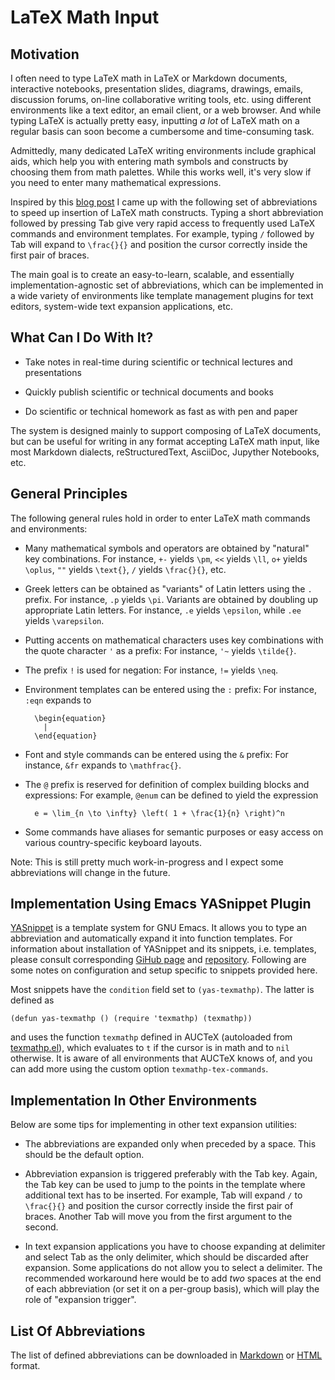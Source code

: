 
# LaTeX Math Input

## Motivation

I often need to type LaTeX math in LaTeX or Markdown documents, interactive notebooks, presentation slides, diagrams, drawings, emails, discussion forums, on-line collaborative writing tools, etc. using different environments like a text editor, an email client, or a web browser. And while typing LaTeX is actually pretty easy, inputting _a lot_ of LaTeX math on a regular basis can soon become a cumbersome and time-consuming task.

Admittedly, many dedicated LaTeX writing environments include graphical aids, which help you with entering math symbols and constructs by choosing them from math palettes. While this works well, it's very slow if you need to enter many mathematical expressions.

Inspired by this [blog post][castel-notes] I came up with the following set of abbreviations to speed up insertion of LaTeX math constructs. Typing a short abbreviation followed by pressing Tab give very rapid access to frequently used LaTeX commands and environment templates. For example, typing `/` followed by Tab will expand to `\frac{}{}` and position the cursor correctly inside the first pair of braces.

The main goal is to create an easy-to-learn, scalable, and essentially implementation-agnostic set of abbreviations, which can be implemented in a wide variety of environments like template management plugins for text editors, system-wide text expansion applications, etc.

## What Can I Do With It?

- Take notes in real-time during scientific or technical lectures and presentations

- Quickly publish scientific or technical documents and books

- Do scientific or technical homework as fast as with pen and paper

The system is designed mainly to support composing of LaTeX documents, but can be useful for writing in any format accepting LaTeX math input, like most Markdown dialects, reStructuredText, AsciiDoc, Jupyther Notebooks, etc.

## General Principles

The following general rules hold in order to enter LaTeX math commands and environments:

- Many mathematical symbols and operators are obtained by "natural" key combinations. For instance, `+-` yields `\pm`, `<<` yields `\ll`, `o+` yields `\oplus`, `""` yields `\text{}`, `/` yields `\frac{}{}`, etc.

- Greek letters can be obtained as "variants" of Latin letters using the `.` prefix. For instance, `.p` yields `\pi`. Variants are obtained by doubling up appropriate Latin letters. For instance, `.e` yields `\epsilon`, while `.ee` yields `\varepsilon`.

- Putting accents on mathematical characters uses key combinations with the quote character `'` as a prefix: For instance, `'~` yields `\tilde{}`.

- The prefix `!` is used for negation: For instance, `!=` yields `\neq`.

- Environment templates can be entered using the `:` prefix: For instance, `:eqn` expands to

        \begin{equation}
          |
        \end{equation}

- Font and style commands can be entered using the `&` prefix: For instance, `&fr` expands to `\mathfrac{}`.

- The `@` prefix is reserved for definition of complex building blocks and expressions: For example, `@enum` can be defined to yield the expression

        e = \lim_{n \to \infty} \left( 1 + \frac{1}{n} \right)^n

- Some commands have aliases for semantic purposes or easy access on various country-specific keyboard layouts.

Note: This is still pretty much work-in-progress and I expect some abbreviations will change in the future.

## Implementation Using Emacs YASnippet Plugin

[YASnippet][yasnippet-github] is a template system for GNU Emacs. It allows you to type an abbreviation and automatically expand it into function templates. For information about installation of YASnippet and its snippets, i.e. templates, please consult corresponding [GiHub page][yasnippet-doc] and [repository][yasnippet-github]. Following are some notes on configuration and setup specific to snippets provided here.

Most snippets have the `condition` field set to `(yas-texmathp)`. The latter is defined as

    (defun yas-texmathp () (require 'texmathp) (texmathp))

and uses the function `texmathp` defined in AUCTeX (autoloaded from [texmathp.el][texmathp]), which evaluates to `t` if the cursor is in math and to `nil` otherwise. It is aware of all environments that AUCTeX knows of, and you can add more using the custom option `texmathp-tex-commands`.

## Implementation In Other Environments

Below are some tips for implementing in other text expansion utilities:

- The abbreviations are expanded only when preceded by a space. This should be the default option.

- Abbreviation expansion is triggered preferably with the Tab key. Again, the Tab key can be used to jump to the points in the template where additional text has to be inserted. For example, Tab will expand `/` to `\frac{}{}` and position the cursor correctly inside the first pair of braces. Another Tab will move you from the first argument to the second.

- In text expansion applications you have to choose expanding at delimiter and select Tab as the only delimiter, which should be discarded after expansion. Some applications do not allow you to select a delimiter. The recommended workaround here would be to add _two_ spaces at the end of each abbreviation (or set it on a per-group basis), which will play the role of "expansion trigger".

## List Of Abbreviations

The list of defined abbreviations can be downloaded in [Markdown][abbr-md] or [HTML][abbr-html] format.

[castel-notes]: https://castel.dev/post/lecture-notes-1/

[yasnippet-github]: https://github.com/joaotavora/yasnippet

[yasnippet-doc]: http://joaotavora.github.io/yasnippet/

[texmathp]: http://git.savannah.gnu.org/cgit/auctex.git/tree/texmathp.el

[abbr-md]: ./abbreviations.md

[abbr-html]: ./abbreviations.html

